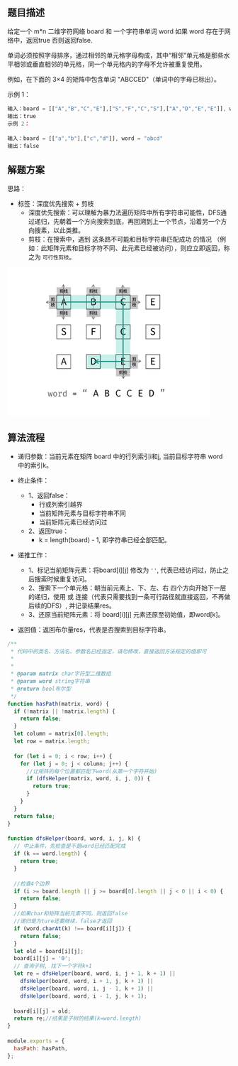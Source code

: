 ## 题目描述

给定一个 m*n 二维字符网络 board 和 一个字符串单词 word 如果 word 存在于网络中，返回true 否则返回false.

单词必须按照字母排序，通过相邻的单元格字母构成，其中“相邻”单元格是那些水平相邻或垂直相邻的单元格，同一个单元格内的字母不允许被重复使用。

例如，在下面的 3×4 的矩阵中包含单词 "ABCCED"（单词中的字母已标出）。

示例 1：
```js
输入：board = [["A","B","C","E"],["S","F","C","S"],["A","D","E","E"]], word = "ABCCED"
输出：true
示例 2：

输入：board = [["a","b"],["c","d"]], word = "abcd"
输出：false
```

## 解题方案
思路：
- 标签：深度优先搜索 + 剪枝
  - 深度优先搜索：可以理解为暴力法遍历矩阵中所有字符串可能性，DFS通过递归，先朝着一个方向搜索到底，再回溯到上一个节点，沿着另一个方向搜素，以此类推。
  - 剪枝：在搜索中，遇到 这条路不可能和目标字符串匹配成功 的情况 （例如：此矩阵元素和目标字符不同、此元素已经被访问），则应立即返回，称之为 `可行性剪枝`。

![剪枝图示](../../images/leetcode/offer/12/01.png)

## 算法流程
- 递归参数：当前元素在矩阵 board 中的行列索引i和j, 当前目标字符串 word 中的索引k。
- 终止条件：
  - 1、返回false：
    - 行或列索引越界
    - 当前矩阵元素与目标字符串不同
    - 当前矩阵元素已经访问过
  - 2、返回true：
    - k = length(board) - 1, 即字符串已经全部匹配。

- 递推工作：
  - 1、标记当前矩阵元素：将board[i][j] 修改为 `''`, 代表已经访问过，防止之后搜索时候重复访问。
  - 2、搜索下一个单元格：朝当前元素上、下、左、右 四个方向开始下一层的递归，使用 或 连接（代表只需要找到一条可行路径就直接返回，不再做后续的DFS）, 并记录结果res。
  - 3、还原当前矩阵元素：将 board[i][j] 元素还原至初始值，即word[k]。

- 返回值：返回布尔量res，代表是否搜索到目标字符串。


```js
/**
 * 代码中的类名、方法名、参数名已经指定，请勿修改，直接返回方法规定的值即可
 *
 *
 * @param matrix char字符型二维数组
 * @param word string字符串
 * @return bool布尔型
 */
function hasPath(matrix, word) {
  if (!matrix || !matrix.length) {
    return false;
  }
  let column = matrix[0].length;
  let row = matrix.length;

  for (let i = 0; i < row; i++) {
    for (let j = 0; j < column; j++) {
      //让矩阵的每个位置都匹配下word(从第一个字符开始)
      if (dfsHelper(matrix, word, i, j, 0)) {
        return true;
      }
    }
  }
  return false;
}

function dfsHelper(board, word, i, j, k) {
  // 中止条件，先检查是不是word已经匹配完成
  if (k == word.length) {
    return true;
  }
  
  //检查4个边界
  if (i >= board.length || j >= board[0].length || j < 0 || i < 0) {
    return false;
  }
  //如果char和矩阵当前元素不同，则返回false
  //递归是为ture还要继续，false才返回
  if (word.charAt(k) !== board[i][j]) {
    return false;
  }
  let old = board[i][j];
  board[i][j] = '0';
  // 查询子树, 找下一个字符k+1
  let re = dfsHelper(board, word, i, j + 1, k + 1) ||
    dfsHelper(board, word, i + 1, j, k + 1) ||
    dfsHelper(board, word, i, j - 1, k + 1) ||
    dfsHelper(board, word, i - 1, j, k + 1);

  board[i][j] = old;
  return re;//结果是子树的结果(k=word.length)
}

module.exports = {
  hasPath: hasPath,
};

```

